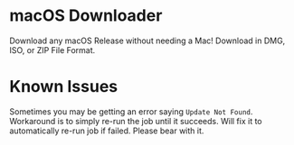 # macOS Downloader

Download any macOS Release without needing a Mac! Download in DMG, ISO, or ZIP File Format.

# Known Issues

Sometimes you may be getting an error saying `Update Not Found`. Workaround is to simply re-run the job until it succeeds. Will fix it to automatically re-run job if failed. Please bear with it.
